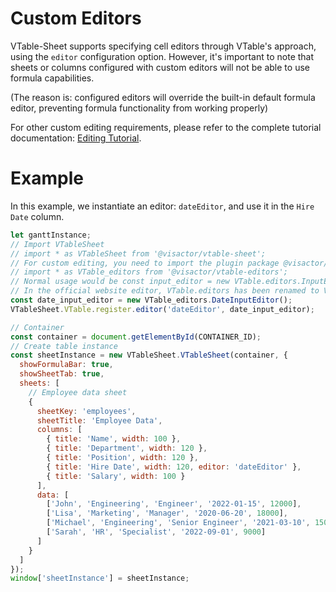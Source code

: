 # Custom Editors

VTable-Sheet supports specifying cell editors through VTable's approach, using the `editor` configuration option. However, it's important to note that sheets or columns configured with custom editors will not be able to use formula capabilities.

(The reason is: configured editors will override the built-in default formula editor, preventing formula functionality from working properly)

For other custom editing requirements, please refer to the complete tutorial documentation: [Editing Tutorial](../edit/edit_cell).

# Example
In this example, we instantiate an editor: `dateEditor`, and use it in the `Hire Date` column.

```javascript livedemo template=vtable
let ganttInstance;
// Import VTableSheet
// import * as VTableSheet from '@visactor/vtable-sheet';
// For custom editing, you need to import the plugin package @visactor/vtable-editors - ensure it matches the version used by vtable-sheet
// import * as VTable_editors from '@visactor/vtable-editors';
// Normal usage would be const input_editor = new VTable.editors.InputEditor();
// In the official website editor, VTable.editors has been renamed to VTable_editors
const date_input_editor = new VTable_editors.DateInputEditor();
VTableSheet.VTable.register.editor('dateEditor', date_input_editor);

// Container
const container = document.getElementById(CONTAINER_ID);
// Create table instance
const sheetInstance = new VTableSheet.VTableSheet(container, {
  showFormulaBar: true,
  showSheetTab: true,
  sheets: [
    // Employee data sheet
    {
      sheetKey: 'employees',
      sheetTitle: 'Employee Data',
      columns: [
        { title: 'Name', width: 100 },
        { title: 'Department', width: 120 },
        { title: 'Position', width: 120 },
        { title: 'Hire Date', width: 120, editor: 'dateEditor' },
        { title: 'Salary', width: 100 }
      ],
      data: [
        ['John', 'Engineering', 'Engineer', '2022-01-15', 12000],
        ['Lisa', 'Marketing', 'Manager', '2020-06-20', 18000],
        ['Michael', 'Engineering', 'Senior Engineer', '2021-03-10', 15000],
        ['Sarah', 'HR', 'Specialist', '2022-09-01', 9000]
      ]
    }
  ]
});
window['sheetInstance'] = sheetInstance;
```